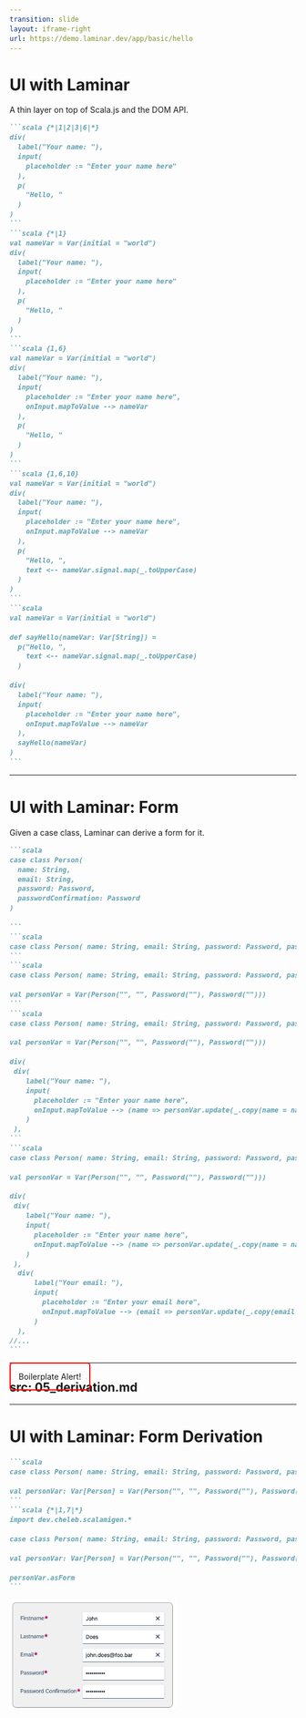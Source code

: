 ```yaml
---
transition: slide
layout: iframe-right
url: https://demo.laminar.dev/app/basic/hello
---
```

# UI with Laminar


A thin layer on top of Scala.js and the DOM API.

````md magic-move
```scala {*|1|2|3|6|*}
div(
  label("Your name: "),
  input(
    placeholder := "Enter your name here"
  ),
  p(
    "Hello, "
  )
)
```
```scala {*|1}
val nameVar = Var(initial = "world")
div(
  label("Your name: "),
  input(
    placeholder := "Enter your name here"
  ),
  p(
    "Hello, "
  )
)
```
```scala {1,6}
val nameVar = Var(initial = "world")
div(
  label("Your name: "),
  input(
    placeholder := "Enter your name here",
    onInput.mapToValue --> nameVar
  ),
  p(
    "Hello, "
  )
)
```
```scala {1,6,10}
val nameVar = Var(initial = "world")
div(
  label("Your name: "),
  input(
    placeholder := "Enter your name here",
    onInput.mapToValue --> nameVar
  ),
  p(
    "Hello, ",
    text <-- nameVar.signal.map(_.toUpperCase)
  )
)
```
```scala
val nameVar = Var(initial = "world")

def sayHello(nameVar: Var[String]) =
  p("Hello, ",
    text <-- nameVar.signal.map(_.toUpperCase)
  )

div(
  label("Your name: "),
  input(
    placeholder := "Enter your name here",
    onInput.mapToValue --> nameVar
  ),
  sayHello(nameVar)
)
```
````


<!--

Laminar is a thin layer on top of Scala.js and the DOM API.

Laminar offers a reactive programming model that is similar to React.


-->

---

# UI with Laminar: Form

Given a case class, Laminar can derive a form for it.

````md magic-move
```scala
case class Person(
  name: String,
  email: String,
  password: Password,
  passwordConfirmation: Password
)

```
```scala
case class Person( name: String, email: String, password: Password, passwordConfirmation: Password)
```
```scala
case class Person( name: String, email: String, password: Password, passwordConfirmation: Password)

val personVar = Var(Person("", "", Password(""), Password("")))
```
```scala
case class Person( name: String, email: String, password: Password, passwordConfirmation: Password)

val personVar = Var(Person("", "", Password(""), Password("")))

div(
 div(
    label("Your name: "),
    input(
      placeholder := "Enter your name here",
      onInput.mapToValue --> (name => personVar.update(_.copy(name = name)))
    )
 ),
```
```scala
case class Person( name: String, email: String, password: Password, passwordConfirmation: Password)

val personVar = Var(Person("", "", Password(""), Password("")))

div(
 div(
    label("Your name: "),
    input(
      placeholder := "Enter your name here",
      onInput.mapToValue --> (name => personVar.update(_.copy(name = name)))
    )
 ),
  div(
      label("Your email: "),
      input(
        placeholder := "Enter your email here",
        onInput.mapToValue --> (email => personVar.update(_.copy(email = email)))
      )
  ),
//...
```
````

<div v-click v-motion style="position:absolute; padding: 1em; border: 2px solid red; border-radius: 5px" 
  :initial="{ x: 0, y: -100 }"
  :enter="{ x: 400, y: -150 }"
  :leave="{ x: 50 }">
Boilerplate Alert!
</div>

<!--

A real world form would have many fields and the code would be very verbose.

-->

---
src: 05_derivation.md
---

---

# UI with Laminar: Form Derivation

````md magic-move {at:4}
```scala
case class Person( name: String, email: String, password: Password, passwordConfirmation: Password)

val personVar: Var[Person] = Var(Person("", "", Password(""), Password("")))
```
```scala {*|1,7|*}
import dev.cheleb.scalamigen.*

case class Person( name: String, email: String, password: Password, passwordConfirmation: Password)

val personVar: Var[Person] = Var(Person("", "", Password(""), Password("")))

personVar.asForm
```
````

<div v-click=[1,4] v-motion style="position:absolute" duration="1s"
  :initial="{ x: 0, y: -100 }"
  :enter="{ x: 150, y: -30 }"
  :leave="{ x: 200, y: 0 }">
<img src="../images/form/LabelForm.png" alt="String form" style="width: 20%;"/>
</div>
<div v-click=[2,4] v-motion style="position:absolute" duration="1s"
  :initial="{ x: 0, y: -100 }"
  :enter="{ x: 250, y: -30 }"
  :leave="{ x: 200, y: 0 }">
<img src="../images/form/StringForm.png" alt="String form" style="width: 20%;"/>
</div>
<div v-click=[3,4] v-motion style="position:absolute"
  :initial="{ x: 0, y: -100 }"
  :enter="{ x: 500, y: -30 }"
  :leave="{ x: 200, y: 100 }">
<img src="../images/form/PasswordForm.png" alt="String form" style="width: 20%;"/>
</div>
<div v-click=4 v-motion style="position:absolute"
  :initial="{ x: 0, y: -100 }"
  :enter="{ x: 150, y: -30 }"
  :leave="{ x: 50 }">
<img src="../images/UI5_bindings.png" alt="UI5_bindings" style="width: 40%;"/>
</div>


<!--
  With Scalamigen, we can derive a form for a case class.
  In short if we can render all the fields of a case class (string, int, date ...), we can derive a form for it.
  Derivation is:
  - based on the typeclass pattern
  - is extensible
  - happens at compile time
-->
